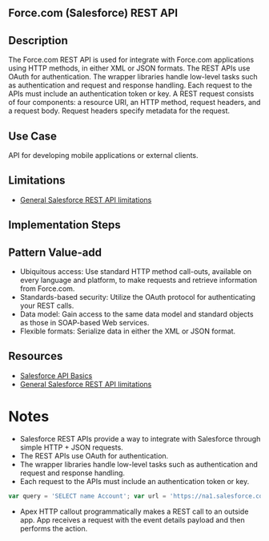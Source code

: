 ## Force.com (Salesforce) REST API

## Description
The Force.com REST API is used for integrate with Force.com applications using HTTP methods, in either XML or JSON formats. The REST APIs use OAuth for authentication.  The wrapper libraries handle low-level tasks such as authentication and request and response handling.  Each request to the APIs must include an authentication token or key.
A REST request consists of four components: a resource URI, an HTTP method, request headers, and a request body. Request headers specify metadata for the request. 
## Use Case
API for developing mobile applications or external clients.
## Limitations
* [General Salesforce REST API limitations](https://developer.salesforce.com/docs/atlas.en-us.212.0.api.meta/api/implementation_considerations.htm?SearchType=Stem)

## Implementation Steps

## Pattern Value-add
* Ubiquitous access: Use standard HTTP method call-outs, available on every language and platform, to make requests and retrieve information from Force.com.
* Standards-based security: Utilize the OAuth protocol for authenticating your REST calls.
* Data model: Gain access to the same data model and standard objects as those in SOAP-based Web services.
* Flexible formats: Serialize data in either the XML or JSON format.
## Resources
* [Salesforce API Basics](https://trailhead.salesforce.com/modules/api_basics)
* [General Salesforce REST API limitations](https://developer.salesforce.com/docs/atlas.en-us.212.0.api.meta/api/implementation_considerations.htm?SearchType=Stem)
# Notes
* Salesforce REST APIs provide a way to integrate with Salesforce through simple HTTP + JSON requests. 
* The REST APIs use OAuth for authentication.
* The wrapper libraries handle low-level tasks such as authentication and request and response handling.
* Each request to the APIs must include an authentication token or key.
```Node.js
var query = 'SELECT name Account'; var url = 'https://na1.salesforce.com/services/data/v20.0/query/?q=' + encodeURIComponent(query); request.get(url, { 'auth': { 'bearer': 'bearerToken' } }); 
```
* Apex HTTP callout programmatically makes a REST call to an outside app.  App receives a request with the event details payload and then performs the action.
